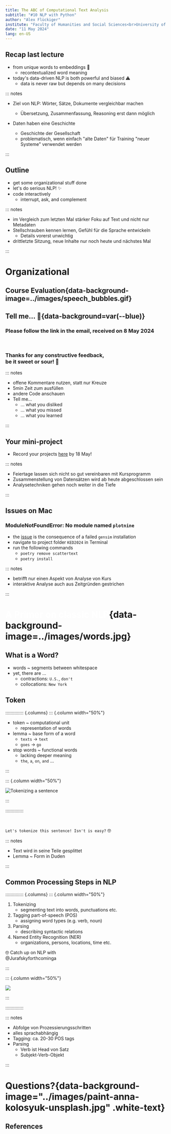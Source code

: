 ```yaml
---
title: The ABC of Computational Text Analysis
subtitle: "#10 NLP with Python"
author: "Alex Flückiger"
institute: "Faculty of Humanities and Social Sciences<br>University of Lucerne" 
date: "11 May 2024"
lang: en-US
---
```




## Recap last lecture

- from unique words to embeddings :abacus:
  - recontextualized word meaning 
- today's data-driven NLP is both powerful and biased :warning:
  - data is never raw but depends on many decisions

::: notes

- Ziel von NLP: Wörter, Sätze, Dokumente vergleichbar machen
  - Übersetzung, Zusammenfassung, Reasoning erst dann möglich

- Daten haben eine Geschichte
  - Geschichte der Gesellschaft
  - problematisch, wenn einfach "alte Daten" für Training "neuer Systeme" verwendet werden

:::


## Outline

- get some organizational stuff done
- let's do serious NLP! :sparkles:
- code interactively
  - interrupt, ask, and complement



::: notes

- im Vergleich zum letzten Mal stärker Foku auf Text und nicht nur Metadaten
- Stellschrauben kennen lernen, Gefühl für die Sprache entwickeln
  - Details vorerst unwichtig
- drittletzte Sitzung, neue Inhalte nur noch heute und nächstes Mal

:::



# Organizational

## Course Evaluation{data-background-image=../images/speech_bubbles.gif}

## Tell me... :mega:{data-background=var(--blue)}

### Please follow the link in the email, received on 8 May 2024

<br>

### Thanks for any constructive feedback, <br>be it sweet or sour! :pray:

::: notes

- offene Kommentare nutzen, statt nur Kreuze
- 5min Zeit zum ausfüllen
- andere Code anschauen
- Tell me...
  - ... what you disliked
  - ... what you missed
  - ... what you learned

:::


## Your mini-project

- Record your projects [here](https://docs.google.com/spreadsheets/d/1okuYtiMeASZzenn-VADvg1i6mWqVNsOaskuiHP-sTVc/edit#gid=0) by 18 May!



::: notes

- Feiertage lassen sich nicht so gut vereinbaren mit Kursprogramm
- Zusammenstellung von Datensätzen wird ab heute abgeschlossen sein
- Analysetechniken gehen noch weiter in die Tiefe

:::



## Issues on Mac

### ModuleNotFoundError: No module named `plotnine`

- the [issue](https://github.com/RaRe-Technologies/gensim/pull/3402) is the consequence of a failed `gensim` installation
- navigate to project folder `KED2024` in Terminal
- run the following commands
  - `poetry remove scattertext`
  - `poetry install`



::: notes

- betrifft nur einen Aspekt von Analyse von Kurs
- interaktive Analyse auch aus Zeitgründen gestrichen

:::

# <span style="color:#ffffff">A Primer on classic NLP</span>{data-background-image=../images/words.jpg}

## What is a Word?

- words ~ segments between whitespace
- yet, there are ...
  - contractions: `U.S.`, `don't`
  - collocations: `New York`



## Token

:::::::::::::: {.columns}
::: {.column width="50%"}

- token ~ computational unit
  - representation of words
- lemma ~ base form of a word
  - `texts` &rarr; `text`
  - `goes` &rarr; `go`
- stop words ~ functional words
  - lacking deeper meaning
  - `the`, `a`, `on`, `and` ...

:::

::: {.column width="50%"}

![Tokenizing a sentence](../images/tokenization.jpeg)

:::

::::::::::::::

<br>

 `Let's tokenize this sentence! Isn't is easy?` :nerd_face:



::: notes

- Text wird in seine Teile gesplittet
- Lemma ~ Form in Duden

:::

## Common Processing Steps in NLP

:::::::::::::: {.columns}
::: {.column width="50%"}

1. Tokenizing
   - segmenting text into words, punctuations etc.
2. Tagging part-of-speech (POS)
   - assigning word types (e.g. verb, noun)
3. Parsing
   - describing syntactic relations
4. Named Entity Recognition (NER)
   - organizations, persons, locations, time etc.



:nerd_face: Catch up on NLP with <br>@Jurafskyforthcominga

:::

::: {.column width="50%"}

![](../images/spacy_parse.png)

:::

::::::::::::::

::: notes

- Abfolge von Prozessierungsschritten
- alles sprachabhängig
- Tagging: ca. 20-30 POS tags
- Parsing
  - Verb ist Head von Satz
  - Subjekt-Verb-Objekt

:::



# Questions?{data-background-image="../images/paint-anna-kolosyuk-unsplash.jpg" .white-text}



## References
